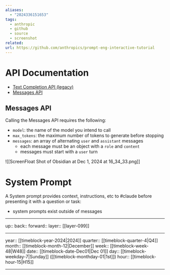 ```yaml
---
aliases:
  - "2024336151653"
tags:
  - anthropic
  - github
  - source
  - screenshot
related: 
url: https://github.com/anthropics/prompt-eng-interactive-tutorial
---
```


# API Documentation

- [Text Completion API (legacy)](https://docs.anthropic.com/en/api/complete)
- [Messages API](https://docs.anthropic.com/en/api/messages)

## Messages API

Calling the Messages API requires the following:

- `model`: the name of the model you intend to call
- `max_tokens`: the maximum number of tokens to generate before stopping
- `messages`: an array of alternating `user` and `assistant` messages
	- each message must be an object with a `role` and `content`
	- messages must start with a `user` turn

![[ScreenFloat Shot of Obsidian at Dec 1, 2024 at 16_34_33.png]]

# System Prompt

A System prompt provides context, instructions, etc to #claude  before presenting it with a question or task:

- system prompts exist outside of messages

***

up:: 
back:: 
forward:: 
layer:: [[layer-099]]

***

year:: [[timeblock-year-2024|2024]]
quarter:: [[timeblock-quarter-4|Q4]]
month:: [[timeblock-month-12|December]]
week:: [[timeblock-week-48|W48]]
date:: [[timeblock-date-Dec01|Dec 01]]
day:: [[timeblock-weekday-7|Sunday]] ([[timeblock-monthday-01|1st]])
hour:: [[timeblock-hour-15|H15]]

***
